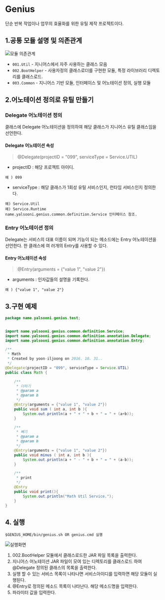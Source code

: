 # Genius

단순 반복 작업이나 업무의 효율화를 위한 유틸 제작 프로젝트이다.


## 1.공통 모듈 설명 및 의존관계

![모듈 의존관계](https://github.com/yalsooni/Genius/blob/master/op/img/readme1.png)

 * `001.Util` - 지니어스에서 자주 사용하는 클래스 모음 
 * `002.BootHelper` - 사용자정의 클래스로더를 구현한 모듈, 특정 라이브러리 디렉토리를 클래스로드.
 * `003.Common` - 지니어스 기반 모듈, 인터페이스 및 어노테이션 정의, 실행 모듈
 
## 2.어노테이션 정의로 유틸 만들기

 ### Delegate 어노테이션 정의
 
 클래스에 Delegate 어노테이션을 정의하여 해당 클래스가 지니어스 유틸 클래스임을 선언한다.
 
 #### Delegate 어노테이션 속성
 
 > @Delegate(projectID = "099", serviceType = Service.UTIL)
 
 * projectID : 해당 프로젝트 아이디.
 
 ~~~
 예 ) 099
 ~~~
 
 * serviceType : 해당 클래스가 1회성 유틸 서비스인지, 런타임 서비스인지 정의한다.
 
 ~~~
 예) Service.Util
 예) Service.Runtime
 name.yalsooni.genius.common.definition.Service 인터페이스 참조.
 ~~~
 
 ### Entry 어노테이션 정의
 
 Delegate는 서비스의 대표 이름이 되며 기능이 되는 메소드에는 Entry 어노테이션을 선언한다. 한 클래스에 여 러개의 Entry를 사용할 수 있다.
 
 #### Entry 어노테이션 속성
 
 > @Entry(arguments = {"value 1", "value 2"})
 
 * arguments : 인자값들의 설명을 기록한다.
  
  ~~~
  예 ) {"value 1", "value 2"}
  ~~~
 
## 3.구현 예제

~~~java
package name.yalsooni.genius.test;


import name.yalsooni.genius.common.definition.Service;
import name.yalsooni.genius.common.definition.annotation.Delegate;
import name.yalsooni.genius.common.definition.annotation.Entry;

/**
 * Math
 * Created by yoon-iljoong on 2016. 10. 31..
 */
@Delegate(projectID = "099", serviceType = Service.UTIL)
public class Math {

    /**
     * 더하기
     * @param a
     * @param b
     */
    @Entry(arguments = {"value 1", "value 2"})
    public void sum ( int a, int b ){
        System.out.println(a + " + " + b + " = " + (a+b));
    }

    /**
     * 빼기
     * @param a
     * @param b
     */
    @Entry(arguments = {"value 1", "value 2"})
    public void minus ( int a, int b ){
        System.out.println(a + " - " + b + " = " + (a-b));
    }

    /**
     * print
     */
    @Entry
    public void print(){
        System.out.println("Math Util Service.");
    }
}
~~~

## 4. 실행

~~~
$GENIUS_HOME/bin/genius.sh OR genius.cmd 실행
~~~

![실행화면](https://github.com/yalsooni/Genius/blob/master/op/img/genius_execute.png)

1) 002.BootHelper 모듈에서 클래스로드한 JAR 파일 목록을 출력한다.
2) 지니어스 어노테이션 JAR 파일이 모여 있는 디렉토리를 클래스로드 하여 @Delegate 정의된 클래스의 목록을 출력한다.
3) 실행 할 수 있는 서비스 목록이 나타나면 서비스아이디를 입력하면 해당 모듈이 실행된다.
4) @Entry로 정의된 메소드 목록이 나타난다. 해당 메소드명을 입력한다.
5) 파라미터 값을 입력한다.